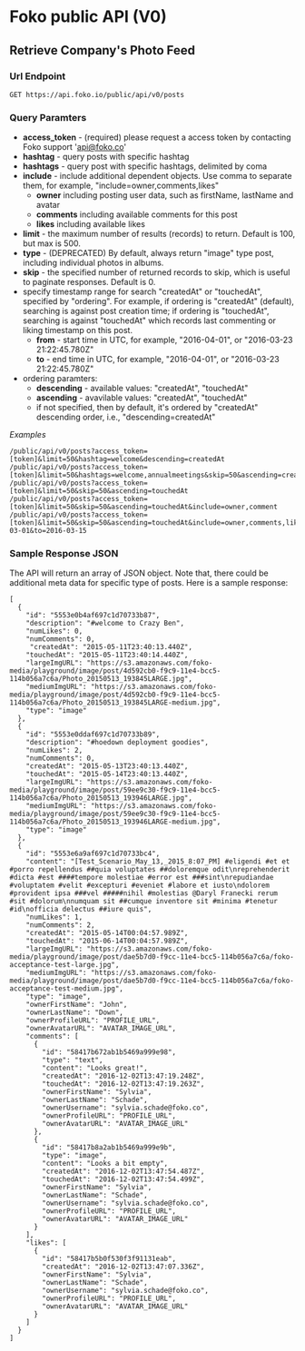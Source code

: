 # Foko public API (V0)

## Retrieve Company's Photo Feed
### Url Endpoint
```
GET https://api.foko.io/public/api/v0/posts
```
### Query Paramters
* **access_token** - (required) please request a access token by contacting Foko support 'api@foko.co'
* **hashtag** - query posts with specific hashtag
* **hashtags** - query post with specific hashtags, delimited by coma
* **include** - include additional dependent objects. Use comma to separate them, for example, "include=owner,comments,likes"
  * **owner** including posting user data, such as firstName, lastName and avatar
  * **comments** including available comments for this post
  * **likes** including available likes
* **limit** - the maximum number of results (records) to return. Default is 100, but max is 500. 
* **type** - (DEPRECATED) By default, always return "image" type post, including individual photos in albums.
* **skip** - the specified number of returned records to skip, which is useful to paginate responses. Default is 0.
* specify timestamp range for search "createdAt" or "touchedAt", specified by "ordering". For example, if ordering is "createdAt" (default), searching is against post creation time; if ordering is "touchedAt", searching is against "touchedAt" which records last commenting or liking timestamp on this post.
  * **from** - start time in UTC, for example, "2016-04-01", or "2016-03-23 21:22:45.780Z"
  * **to** - end time in UTC, for example, "2016-04-01", or "2016-03-23 21:22:45.780Z"
* ordering paramters:
  * **descending** - available values: "createdAt", "touchedAt"
  * **ascending** - avavilable values: "createdAt", "touchedAt"
  * if not specified, then by default, it's ordered by "createdAt" descending order, i.e., "descending=createdAt"

*Examples*
```
/public/api/v0/posts?access_token=[token]&limit=50&hashtag=welcome&descending=createdAt
/public/api/v0/posts?access_token=[token]&limit=50&hashtags=welcome,annualmeetings&skip=50&ascending=createdAt
/public/api/v0/posts?access_token=[token]&limit=50&skip=50&ascending=touchedAt
/public/api/v0/posts?access_token=[token]&limit=50&skip=50&ascending=touchedAt&include=owner,comment
/public/api/v0/posts?access_token=[token]&limit=50&skip=50&ascending=touchedAt&include=owner,comments,likes&from=2016-03-01&to=2016-03-15
```
### Sample Response JSON
The API will return an array of JSON object. Note that, there could be additional meta data for specific type of posts. Here is a sample response:
```
[
  {
    "id": "5553e0b4af697c1d70733b87",
    "description": "#welcome to Crazy Ben",
    "numLikes": 0,
    "numComments": 0,
     "createdAt": "2015-05-11T23:40:13.440Z",
    "touchedAt": "2015-05-11T23:40:14.440Z",
    "largeImgURL": "https://s3.amazonaws.com/foko-media/playground/image/post/4d592cb0-f9c9-11e4-bcc5-114b056a7c6a/Photo_20150513_193845LARGE.jpg",
    "mediumImgURL": "https://s3.amazonaws.com/foko-media/playground/image/post/4d592cb0-f9c9-11e4-bcc5-114b056a7c6a/Photo_20150513_193845LARGE-medium.jpg",
    "type": "image"
  },
  {
    "id": "5553e0ddaf697c1d70733b89",
    "description": "#hoedown deployment goodies",
    "numLikes": 2,
    "numComments": 0,
    "createdAt": "2015-05-13T23:40:13.440Z",
    "touchedAt": "2015-05-14T23:40:13.440Z",
    "largeImgURL": "https://s3.amazonaws.com/foko-media/playground/image/post/59ee9c30-f9c9-11e4-bcc5-114b056a7c6a/Photo_20150513_193946LARGE.jpg",
    "mediumImgURL": "https://s3.amazonaws.com/foko-media/playground/image/post/59ee9c30-f9c9-11e4-bcc5-114b056a7c6a/Photo_20150513_193946LARGE-medium.jpg",
    "type": "image"
  },
  {
    "id": "5553e6a9af697c1d70733bc4",
    "content": "[Test_Scenario_May_13,_2015_8:07_PM] #eligendi #et et #porro repellendus ##quia voluptates ##doloremque odit\nreprehenderit #dicta #est ####tempore molestiae #error est ###sint\nrepudiandae #voluptatem #velit #excepturi #eveniet #labore et iusto\ndolorem #provident ipsa ###vel #####nihil #molestias @Daryl Franecki rerum #sit #dolorum\nnumquam sit ##cumque inventore sit #minima #tenetur #id\nofficia delectus ##iure quis",
    "numLikes": 1,
    "numComments": 2,
    "createdAt": "2015-05-14T00:04:57.989Z",
    "touchedAt": "2015-06-14T00:04:57.989Z",
    "largeImgURL": "https://s3.amazonaws.com/foko-media/playground/image/post/dae5b7d0-f9cc-11e4-bcc5-114b056a7c6a/foko-acceptance-test-large.jpg",
    "mediumImgURL": "https://s3.amazonaws.com/foko-media/playground/image/post/dae5b7d0-f9cc-11e4-bcc5-114b056a7c6a/foko-acceptance-test-medium.jpg",
    "type": "image",
    "ownerFirstName": "John",
    "ownerLastName": "Down",
    "ownerProfileURL": "PROFILE_URL",
    "ownerAvatarURL": "AVATAR_IMAGE_URL",
    "comments": [
      {
        "id": "58417b672ab1b5469a999e98",
        "type": "text",
        "content": "Looks great!",
        "createdAt": "2016-12-02T13:47:19.248Z",
        "touchedAt": "2016-12-02T13:47:19.263Z",
        "ownerFirstName": "Sylvia",
        "ownerLastName": "Schade",
        "ownerUsername": "sylvia.schade@foko.co",
        "ownerProfileURL": "PROFILE_URL",
        "ownerAvatarURL": "AVATAR_IMAGE_URL"
      },
      {
        "id": "58417b8a2ab1b5469a999e9b",
        "type": "image",
        "content": "Looks a bit empty",
        "createdAt": "2016-12-02T13:47:54.487Z",
        "touchedAt": "2016-12-02T13:47:54.499Z",
        "ownerFirstName": "Sylvia",
        "ownerLastName": "Schade",
        "ownerUsername": "sylvia.schade@foko.co",
        "ownerProfileURL": "PROFILE_URL",
        "ownerAvatarURL": "AVATAR_IMAGE_URL"
      }
    ],
    "likes": [
      {
        "id": "58417b5b0f530f3f91131eab",
        "createdAt": "2016-12-02T13:47:07.336Z",
        "ownerFirstName": "Sylvia",
        "ownerLastName": "Schade",
        "ownerUsername": "sylvia.schade@foko.co",
        "ownerProfileURL": "PROFILE_URL",
        "ownerAvatarURL": "AVATAR_IMAGE_URL"
      }
    ]
  }
]
```

